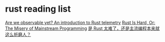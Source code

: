 # rust reading list

[Are we observable yet? An introduction to Rust telemetry](https://www.lpalmieri.com/posts/2020-09-27-zero-to-production-4-are-we-observable-yet/)
[Rust Is Hard, Or: The Misery of Mainstream Programming](https://hirrolot.github.io/posts/rust-is-hard-or-the-misery-of-mainstream-programming.html)
[是 Rust 太难了，还是主流编程本来就这么折磨人？](https://www.infoq.cn/article/zlk9ri7eZvEvv5Q5spm9)
